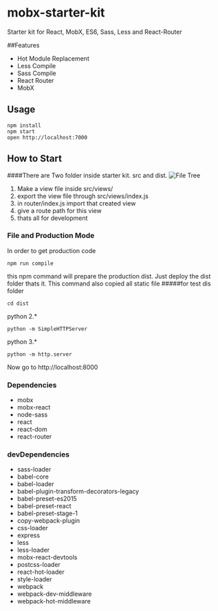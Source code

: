 # mobx-starter-kit
Starter kit for React, MobX, ES6, Sass, Less and React-Router


##Features
* Hot Module Replacement
* Less Compile
* Sass Compile
* React Router
* MobX

## Usage

```
npm install
npm start
open http://localhost:7000
```

## How to Start
####There are Two folder inside starter kit. src and dist.
![File Tree](https://raw.githubusercontent.com/polodev/react-mobx-starter-kit/master/folder_structure.png  "File Tree")

1. Make a view file inside src/views/
2. export the view file through src/views/index.js
3. in router/index.js import that created view
4. give a route path for this view
5. thats all for development

### File and Production Mode
In order to get production code
```
npm run compile

```
this npm command will prepare the production dist. Just deploy the dist folder thats it. This command also copied all static file
#####for test dis folder
```
cd dist
```
python 2.*
```
python -m SimpleHTTPServer
```

python 3.*
```
python -m http.server
```
Now go to http://localhost:8000




### Dependencies
* mobx
* mobx-react
* node-sass
* react
* react-dom
* react-router

### devDependencies
* sass-loader
* babel-core
* babel-loader
* babel-plugin-transform-decorators-legacy
* babel-preset-es2015
* babel-preset-react
* babel-preset-stage-1
* copy-webpack-plugin
* css-loader
* express
* less
* less-loader
* mobx-react-devtools
* postcss-loader
* react-hot-loader
* style-loader
* webpack
* webpack-dev-middleware
* webpack-hot-middleware
